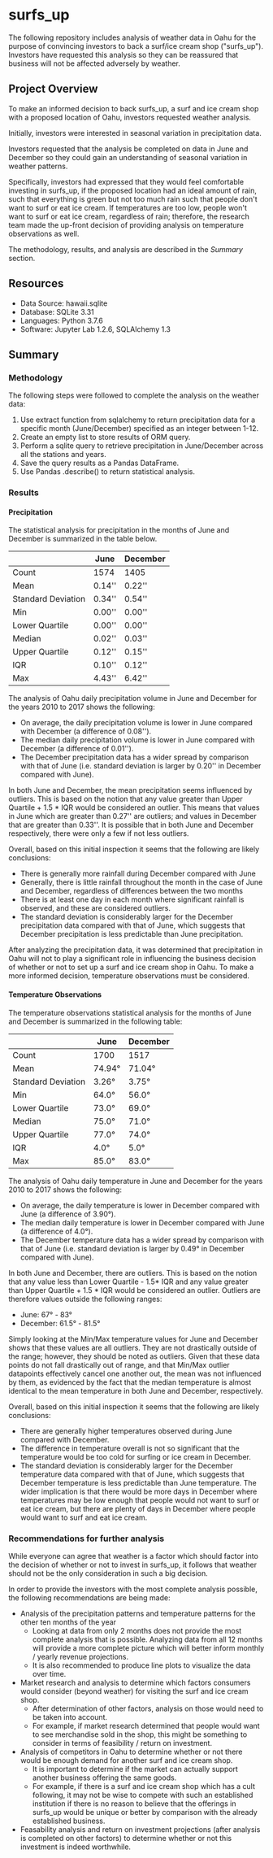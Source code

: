 # surfs_up
The following repository includes analysis of weather data in Oahu for the purpose of convincing investors to back a surf/ice cream shop ("surfs_up"). Investors have requested this analysis so they can be reassured that business will not be affected adversely by weather.

## Project Overview
To make an informed decision to back surfs_up, a surf and ice cream shop with a proposed location of Oahu, investors requested weather analysis.

Initially, investors were interested in seasonal variation in precipitation data. 

Investors requested that the analysis be completed on data in June and December so they could gain an understanding of seasonal variation in weather patterns.

Specifically, investors had expressed that they would feel comfortable investing in surfs_up, if the proposed location had an ideal amount of rain, such that everything is green but not too much rain such that people don't want to surf or eat ice cream. If temperatures are too low, people won't want to surf or eat ice cream, regardless of rain; therefore, the research team made the up-front decision of providing analysis on temperature observations as well.

The methodology, results, and analysis are described in the *Summary* section. 

## Resources
* Data Source: hawaii.sqlite
* Database: SQLite 3.31
* Languages: Python 3.7.6
* Software: Jupyter Lab 1.2.6, SQLAlchemy 1.3

## Summary
### Methodology
The following steps were followed to complete the analysis on the weather data:

1. Use extract function from sqlalchemy to return precipitation data for a specific month (June/December) specified as an integer between 1-12.
2. Create an empty list to store results of ORM query.
3. Perform a sqlite query to retrieve precipitation in June/December across all the stations and years.
4. Save the query results as a Pandas DataFrame.
5. Use Pandas .describe() to return statistical analysis.

### Results
#### Precipitation
The statistical analysis for precipitation in the months of June and December is summarized in the table below.

|     | June | December |
------|------|----------|
|Count| 1574| 1405 |
|Mean| 0.14'' | 0.22'' |
|Standard Deviation| 0.34'' | 0.54'' |
|Min| 0.00'' | 0.00'' |
|Lower Quartile | 0.00'' | 0.00'' |
|Median| 0.02'' | 0.03'' |
|Upper Quartile| 0.12'' | 0.15'' |
|IQR | 0.10'' | 0.12'' |
|Max| 4.43'' | 6.42'' |

The analysis of Oahu daily precipitation volume in June and December for the years 2010 to 2017 shows the following:
* On average, the daily precipitation volume is lower in June compared with December (a difference of 0.08'').
* The median daily precipitation volume is lower in June compared with December (a difference of 0.01'').
* The December precipitation data has a wider spread by comparison with that of June (i.e. standard deviation is larger by 0.20'' in December compared with June).

In both June and December, the mean precipitation seems influenced by outliers. This is based on the notion that any value greater than Upper Quartile + 1.5 * IQR would be considered an outlier. This means that values in June which are greater than 0.27'' are outliers; and values in December that are greater than 0.33''.  It is possible that in both June and December respectively, there were only a few if not less outliers.

Overall, based on this initial inspection it seems that the following are likely conclusions:
* There is generally more rainfall during December compared with June
* Generally, there is little rainfall throughout the month in the case of June and December, regardless of differences between the two months
* There is at least one day in each month where significant rainfall is observed, and these are considered outliers.
* The standard deviation is considerably larger for the December precipitation data compared with that of June, which suggests that December precipitation is less predictable than June precipitation.

After analyzing the precipitation data, it was determined that precipitation in Oahu will not to play a significant role in influencing the business decision of whether or not to set up a surf and ice cream shop in Oahu. To make a more informed decision, temperature observations must be considered.

#### Temperature Observations
The temperature observations statistical analysis for the months of June and December is summarized in the following table:

|     | June | December |
------|------|----------|
|Count| 1700 | 1517 |
|Mean| 74.94° | 71.04° |
|Standard Deviation| 3.26° | 3.75° |
|Min| 64.0° | 56.0° |
|Lower Quartile | 73.0° | 69.0° |
|Median| 75.0° | 71.0° |
|Upper Quartile| 77.0° | 74.0° |
|IQR | 4.0° | 5.0° |
|Max| 85.0° | 83.0° |

The analysis of Oahu daily temperature in June and December for the years 2010 to 2017 shows the following:
* On average, the daily temperature is lower in December compared with June (a difference of 3.90°).
* The median daily temperature is lower in December compared with June (a difference of 4.0°).
* The December temperature data has a wider spread by comparison with that of June (i.e. standard deviation is larger by 0.49° in December compared with June).

In both June and December, there are outliers. This is based on the notion that any value less than Lower Quartile - 1.5* IQR and any value greater than Upper Quartile + 1.5 * IQR would be considered an outlier. Outliers are therefore values outside the following ranges:
* June: 67° - 83°
* December: 61.5° - 81.5°

Simply looking at the Min/Max temperature values for June and December shows that these values are all outliers. They are not drastically outside of the range; however, they should be noted as outliers. Given that these data points do not fall drastically out of range, and that Min/Max outlier datapoints effectively cancel one another out, the mean was not influenced by them, as evidenced by the fact that the median temperature is almost identical to the mean temperature in both June and December, respectively.

Overall, based on this initial inspection it seems that the following are likely conclusions:
* There are generally higher temperatures observed during June compared with December.
* The difference in temperature overall is not so significant that the temperature would be too cold for surfing or ice cream in December.
* The standard deviation is considerably larger for the December temperature data compared with that of June, which suggests that December temperature is less predictable than June temperature. The wider implication is that there would be more days in December where temperatures may be low enough that people would not want to surf or eat ice cream, but there are plenty of days in December where people would want to surf and eat ice cream.


### Recommendations for further analysis
While everyone can agree that weather is a factor which should factor into the decision of whether or not to invest in surfs_up, it follows that weather should not be the only consideration in such a big decision.

In order to provide the investors with the most complete analysis possible, the following recommendations are being made:

* Analysis of the precipitation patterns and temperature patterns for the other ten months of the year
    * Looking at data from only 2 months does not provide the most complete analysis that is possible. Analyzing data from all 12 months will provide a more complete picture which will better inform monthly / yearly revenue projections.
    * It is also recommended to produce line plots to visualize the data over time.
* Market research and analysis to determine which factors consumers would consider (beyond weather) for visiting the surf and ice cream shop.
    * After determination of other factors, analysis on those would need to be taken into account.
    * For example, if market research determined that people would want to see merchandise sold in the shop, this might be something to consider in terms of feasibility / return on investment.
* Analysis of competitors in Oahu to determine whether or not there would be enough demand for another surf and ice cream shop.
    * It is important to determine if the market can actually support another business offering the same goods.
    * For example, if there is a surf and ice cream shop which has a cult following, it may not be wise to compete with such an established institution if there is no reason to believe that the offerings in surfs_up would be unique or better by comparison with the already established business.
* Feasability analysis and return on investment projections (after analysis is completed on other factors) to determine whether or not this investment is indeed worthwhile.
